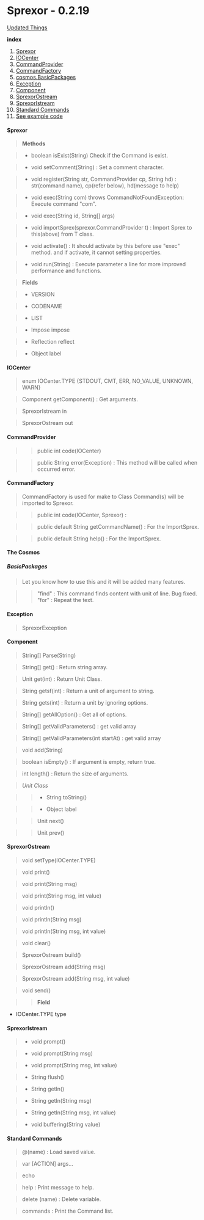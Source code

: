 Sprexor - 0.2.19
=================
[Updated Things](./changeLog/0.2.19.md)


**index**
1. [Sprexor](#sprexor)
2. [IOCenter](#iocenter)
3. [CommandProvider](#commandprovider)
4. [CommandFactory](#commandfactory)
7. [cosmos.BasicPackages](#the-cosmos)
8. [Exception](#exception)
9. [Component](#component)
10. [SprexorOstream](#sprexorostream)
11. [SprexorIstream](#sprexoristream)
12. [Standard Commands](#standard-commands)
13. [See example code](../test.java)


#### Sprexor

>**Methods**

>- boolean isExist(String) Check if the Command is exist.

>- void setComment(String) : Set a comment character.

>- void register(String str, CommandProvider cp, String hd) : str(command name), cp(refer below), hd(message to help)

>- void exec(String com) throws CommandNotFoundException: Execute command "com".

>- void exec(String id, String[] args)

>- void importSprex(sprexor.CommandProvider t) : Import Sprex to this(above) from T class.

>- void activate() : It should activate by this before use "exec" method. and if activate, it cannot setting properties.

>- void run(String) : Execute parameter a line for more improved performance and functions.

>**Fields**

>- VERSION

>- CODENAME

>- LIST

>- Impose impose

>- Reflection reflect

>- Object label
	
  
#### IOCenter

>enum IOCenter.TYPE {STDOUT, CMT, ERR, NO_VALUE, UNKNOWN, WARN}

>Component getComponent() : Get arguments.

>SprexorIstream in

>SprexorOstream out

    
  
#### CommandProvider

>>public int code(IOCenter) 

>>public String error(Exception) : This method will be called when occurred error.


#### CommandFactory

>CommandFactory is used for make to Class Command(s) will be imported to Sprexor.

>>public int code(IOCenter, Sprexor) :

>>public default String getCommandName() : For the ImportSprex.

>>public default String help() : For the ImportSprex.
	
  
#### The Cosmos

##### BasicPackages

>Let you know how to use this and it will be added many features.

>>"find" : This command finds content with unit of line. Bug fixed.
>>"for" : Repeat the text.
	
  
#### Exception

>SprexorException


#### Component

>String[] Parse(String)

>String[] get() : Return string array.

>Unit get(int) : Return Unit Class.

>String getsf(int) : Return a unit of argument to string.

>String gets(int) : Return a unit by ignoring options.

>String[] getAllOption() : Get all of options.

>String[] getValidParameters() : get valid array

>String[] getValidParameters(int startAt) : get valid array 

>void add(String)

>boolean isEmpty() : If argument is empty, return true.

>int length() : Return the size of arguments.

>*Unit Class*

>>- String toString()

>>- Object label

>>Unit next()

>>Unit prev()


#### SprexorOstream

>void setType(IOCenter.TYPE)

>void print()

>void print(String msg)

>void print(String msg, int value)

>void println()

>void println(String msg)

>void println(String msg, int value)

>void clear()

>SprexorOstream build()

>SprexorOstream add(String msg)

>SprexorOstream add(String msg, int value)

>void send()

>>**Field**
 - IOCenter.TYPE type


#### SprexorIstream

>- void prompt()

>- void prompt(String msg)

>- void prompt(String msg, int value)

>- String flush()

>- String getln()

>- String getln(String msg)

>- String getln(String msg, int value)

>- void buffering(String value)

	
#### Standard Commands

>@(name) :  Load saved value.

>var [ACTION] args...

>echo

>help : Print message to help.

>delete (name) : Delete variable.

>commands : Print the Command list.
